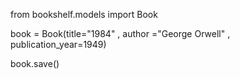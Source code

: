 from bookshelf.models import Book 

book = Book(title="1984" , author ="George Orwell" , publication_year=1949)

book.save()
